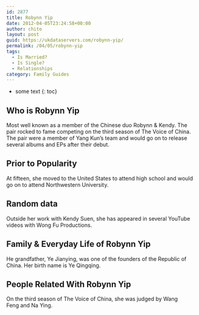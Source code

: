 ```yaml
---
id: 2877
title: Robynn Yip
date: 2012-04-05T23:24:58+00:00
author: chito
layout: post
guid: https://ukdataservers.com/robynn-yip/
permalink: /04/05/robynn-yip
tags:
  - Is Married?
  - Is Single?
  - Relationships
category: Family Guides
---
```


* some text
{: toc}
          
          
## Who is  Robynn Yip
                  
                  
                  
Most well known as a member of the Chinese duo Robynn & Kendy. The pair rocked to fame competing on the third season of The Voice of China. The pair were a member of Yang Kun&#8217;s team and would go on to release several albums and EPs after their debut. 
                  
                
                
                
## Prior to Popularity 
                  
                  
                  
At fifteen, she moved to the United States to attend high school and would go on to attend Northwestern University. 
                  
                
                
                
## Random data 
                  
                  
                  
Outside her work with Kendy Suen, she has appeared in several YouTube videos with Wong Fu Productions. 
                  
                
                
                
## Family & Everyday Life of Robynn Yip
                  
                  
                  
He grandfather, Ye Jianying, was one of the founders of the Republic of China. Her birth name is Ye Qingqing. 
                  
                
                
                
## People Related With  Robynn Yip
                  
                  
                  
On the third season of The Voice of China, she was judged by Wang Feng and Na Ying. 
                  
                
              
            
          
          
          
    
    
  
